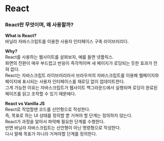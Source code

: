 React
=============

### React란 무엇이며, 왜 사용할까?
**What is React?**   
바닐라 자바스크립트를 이용한 사용자 인터페이스 구축 라이브러리다.   
   
**Why?**   
React를 사용하는 웹사이트를 살펴보자, 예를 들면 넷플릭스.   
화면의 전환이 매우 부드럽고 반응이 즉각적이며 새 페이지가 로딩되는 듯한 효과가 전혀 없다.   
React는 자바스크립트 라이브러리라서 브라우저의 자바스크립트를 이용해 웹페이지와 페이지에 표시되는 사용자 인터페이스를 재로딩 없이 업데이트한다.   
그게 가능한 이유는 자바스크립트가 웹사이트 백그라운드에서 실행되며 로딩이 완료된 페이즈를 읽고 조작할 수 있기 때문에다.   
   
**React vs Vanilla JS**   
React로 작업할땐 코드를 선언형으로 작성한다.   
즉, 목표로 하는 UI 상태를 정의할 뿐 거쳐야 할 단계는 정의하지 않는다.   
React가 과정을 알아서 파악해 필요한 단계를 수행한다.   
반면 바닐라 자바스크립트는 선언형이 아닌 명령형으로 작성한다.   
다시 말해 목표가 아니라 거쳐야할 단계를 정의한다.